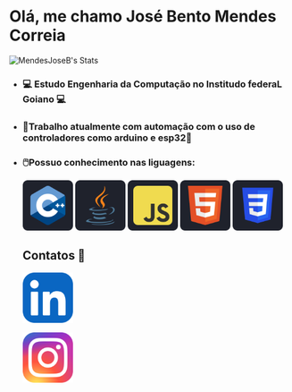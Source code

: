 # Olá, me chamo José Bento Mendes Correia 


![MendesJoseB's Stats](https://github-readme-stats.vercel.app/api?username=MendesJoseB&theme=gotham&show_icons=true&hide_border=true&count_private=true)   
- ### :computer: Estudo Engenharia da Computação no Institudo federaL Goiano :computer:
 
- ### 🔌Trabalho atualmente com automação com o uso de controladores como arduino e esp32🔌
  
- ### 🖱️Possuo conhecimento nas liguagens:


    <img src="https://raw.githubusercontent.com/gui-bus/TechIcons/70f9ca213e35be00f41c0350d77c238c999db688/Dark/C++.svg"  height = "90" />    <img src="https://raw.githubusercontent.com/gui-bus/TechIcons/70f9ca213e35be00f41c0350d77c238c999db688/Dark/Java.svg" height = "90">    <img src= "https://github.com/gui-bus/TechIcons/raw/main/Dark/Javascript.svg" height = "90"> <img src="https://raw.githubusercontent.com/gui-bus/TechIcons/70f9ca213e35be00f41c0350d77c238c999db688/Dark/HTML.svg" height = "90">  <img src= "https://raw.githubusercontent.com/gui-bus/TechIcons/70f9ca213e35be00f41c0350d77c238c999db688/Dark/CSS.svg" height = "90">
   

    ## Contatos 📱

                                                                                                                                                
   <a href="www.linkedin.com/in/joseBentoM" target="_blank"><img src="https://github.com/tandpfun/skill-icons/blob/main/icons/LinkedIn.svg" target="_blank" height = 90></a>

    <a href=https://www.instagram.com/josebento_mendes><img src="https://github.com/tandpfun/skill-icons/blob/main/icons/Instagram.svg" target="_blank" height = 90></a> 
